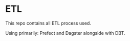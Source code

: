 # ETL

This repo contains all ETL process used. 

Using primarily: Prefect and Dagster alongside with DBT.
